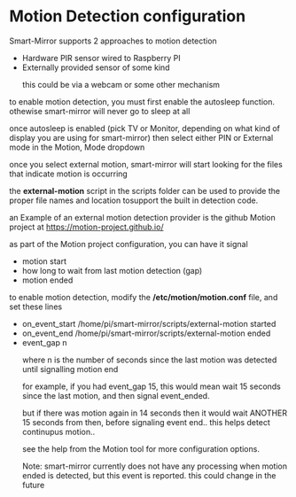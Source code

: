 <h1>Motion Detection configuration</h1>

<p>Smart-Mirror supports 2 approaches to motion detection 

<ul>
<li>Hardware PIR sensor wired to Raspberry PI</li>
<li>Externally provided sensor of some kind
<p>this could be via a webcam or some other mechanism</p>
</li>
</ul>
<p>to enable motion detection, you must first enable the autosleep function.
othewise smart-mirror will never go to sleep at all

<p>once autosleep is enabled (pick TV or Monitor, depending on what kind of display you are using for smart-mirror)
then select either PIN or External mode in the Motion, Mode dropdown

<p>once you select external motion, smart-mirror will start looking for the files that indicate motion is occurring 

<p>the <b>external-motion</b> script in the scripts folder can be used to provide the proper file names and location tosupport the built in detection code. 

<p>an Example of an external motion detection provider is the github Motion project at <a href="https://motion-project.github.io/">https://motion-project.github.io/</a>

as part of the Motion project configuration, you can have it signal 
<ul>
<li>motion start</li>
<li>how long to wait from last motion detection (gap)</li>
<li>motion ended</li>
</ul>

<p>to enable motion detection, modify the <b>/etc/motion/motion.conf</b> file, and set these lines 
<ul>
<li>on_event_start /home/pi/smart-mirror/scripts/external-motion started</li>
<li>on_event_end /home/pi/smart-mirror/scripts/external-motion ended</li>
<li>event_gap n
<p>where n is the number of seconds since the last motion was detected until signalling motion end
<p> for example, if you had event_gap 15, this would mean wait 15 seconds since the last motion, and then signal event_ended.
<p>but if there was motion again in 14 seconds then it would wait ANOTHER 15 seconds from then, before signaling event end..
this helps detect continupus motion.. 
<p>see the help from the Motion tool for more configuration options.

</li>
<p>Note: smart-mirror currently does not have any processing when motion ended is detected, but this event is reported. 
this could change in the future
</ul>


